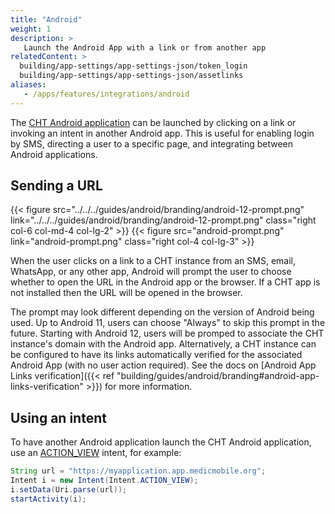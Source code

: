 ```yaml
---
title: "Android"
weight: 1
description: >
   Launch the Android App with a link or from another app
relatedContent: >
  building/app-settings/app-settings-json/token_login
  building/app-settings/app-settings-json/assetlinks
aliases:
   - /apps/features/integrations/android
---
```


The [CHT Android application](https://github.com/medic/cht-android) can be launched by clicking on a link or invoking an intent in another Android app. This is useful for enabling login by SMS, directing a user to a specific page, and integrating between Android applications.

## Sending a URL

{{< figure src="../../../guides/android/branding/android-12-prompt.png" link="../../../guides/android/branding/android-12-prompt.png" class="right col-6 col-md-4 col-lg-2" >}}
{{< figure src="android-prompt.png" link="android-prompt.png" class="right col-4 col-lg-3" >}}

When the user clicks on a link to a CHT instance from an SMS, email, WhatsApp, or any other app, Android will prompt the user to choose whether to open the URL in the Android app or the browser. If a CHT app is not installed then the URL will be opened in the browser.

The prompt may look different depending on the version of Android being used. Up to Android 11, users can choose "Always" to skip this prompt in the future. Starting with Android 12, users will be promped to associate the CHT instance's domain with the Android app. Alternatively, a CHT instance can be configured to have its links automatically verified for the associated Android App (with no user action required). See the docs on [Android App Links verification]({{< ref "building/guides/android/branding#android-app-links-verification" >}}) for more information.

## Using an intent

To have another Android application launch the CHT Android application, use an [ACTION_VIEW](https://developer.android.com/reference/android/content/Intent.html#ACTION_VIEW) intent, for example:

```java
String url = "https://myapplication.app.medicmobile.org";
Intent i = new Intent(Intent.ACTION_VIEW);
i.setData(Uri.parse(url));
startActivity(i);
```
